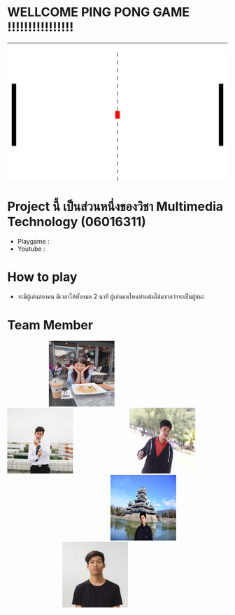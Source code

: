 
# WELLCOME PING PONG GAME !!!!!!!!!!!!!!!!
___________________________________________________________________
<img src="PICTURE/banner.jpg" width="1000px"  height="300"><br>

# Project นี้ เป็นส่วนหนึ่งของวิชา Multimedia Technology (06016311)</font>
  * Playgame :
  * Youtube  :
# How to play
  * จะมีผู้เล่นสองคน มีเวลาให้ทั้งหมด 2 นาที ผู้เล่นคนไหนทำเเต้มได้มากกว่าจะเป็นผู้ชนะ




# Team Member
&nbsp;&nbsp;&nbsp;&nbsp;&nbsp;&nbsp;&nbsp;&nbsp;&nbsp;&nbsp;&nbsp;&nbsp;&nbsp;&nbsp;&nbsp;&nbsp;&nbsp;&nbsp;&nbsp;&nbsp;&nbsp;&nbsp;&nbsp;&nbsp;<a href=""><img src="PICTURE/ploid.jpg" width="150px"  height="150"></a> &nbsp;&nbsp;&nbsp;&nbsp;&nbsp;&nbsp;&nbsp;&nbsp;&nbsp;&nbsp;&nbsp;&nbsp;&nbsp;&nbsp;&nbsp;&nbsp;&nbsp;&nbsp;&nbsp;&nbsp;&nbsp;&nbsp;&nbsp;&nbsp;&nbsp;&nbsp;&nbsp;&nbsp;&nbsp;&nbsp;&nbsp;&nbsp;<a href=""><img src="PICTURE/prame.jpg" width="150px"  height="150"></a> &nbsp;&nbsp;&nbsp;&nbsp;&nbsp;&nbsp;&nbsp;&nbsp;&nbsp;&nbsp;&nbsp;&nbsp;&nbsp;&nbsp;&nbsp;&nbsp;&nbsp;&nbsp;&nbsp;&nbsp;&nbsp;&nbsp;&nbsp;&nbsp;&nbsp;&nbsp;&nbsp;&nbsp;&nbsp;&nbsp;&nbsp;&nbsp;<a href=""><img src="PICTURE/ter.jpg" width="150px"  height="150"></a> &nbsp;&nbsp;&nbsp;&nbsp;&nbsp;&nbsp;&nbsp;&nbsp;&nbsp;&nbsp;&nbsp;&nbsp;&nbsp;&nbsp;&nbsp;&nbsp;&nbsp;&nbsp;&nbsp;&nbsp;&nbsp;&nbsp;&nbsp;&nbsp;&nbsp;&nbsp;&nbsp;&nbsp;&nbsp;&nbsp;&nbsp;&nbsp;&nbsp;&nbsp;&nbsp;&nbsp;&nbsp;&nbsp;&nbsp;&nbsp;&nbsp;&nbsp;&nbsp;&nbsp;&nbsp;&nbsp;&nbsp;&nbsp;&nbsp;&nbsp;&nbsp;&nbsp;&nbsp;&nbsp;&nbsp;&nbsp;&nbsp;&nbsp;&nbsp;&nbsp;<a href=""><img src="PICTURE/toei.jpg" width="150px"  height="150"></a>        &nbsp;&nbsp;&nbsp;&nbsp;&nbsp;&nbsp;&nbsp;&nbsp;&nbsp;&nbsp;&nbsp;&nbsp;&nbsp;&nbsp;&nbsp;&nbsp;&nbsp;&nbsp;&nbsp;&nbsp;&nbsp;&nbsp;&nbsp;&nbsp;&nbsp;&nbsp;&nbsp;&nbsp;&nbsp;&nbsp;&nbsp;&nbsp;<a href=""><img src="PICTURE/vit.jpg" width="150px"  height="150"></a> 


